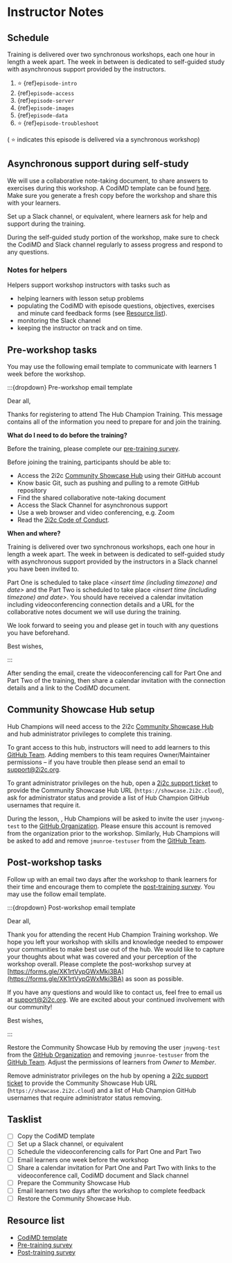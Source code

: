 # Instructor Notes

## Schedule

Training is delivered over two synchronous workshops, each one hour in length a week apart. The week in between is dedicated to self-guided study with asynchronous support provided by the instructors.

1. ⭐ {ref}`episode-intro`
1. {ref}`episode-access`
1. {ref}`episode-server`
1. {ref}`episode-images`
1. {ref}`episode-data`
1. ⭐ {ref}`episode-troubleshoot`

( ⭐ indicates this episode is delivered via a synchronous workshop)

## Asynchronous support during self-study

We will use a collaborative note-taking document, to share answers to exercises during this workshop. A CodiMD template can be found [here](https://codimd.carpentries.org/PJguPN3MQmetgJil9YrDaA). Make sure you generate a fresh copy before the workshop and share this with your learners.

Set up a Slack channel, or equivalent, where learners ask for help and support during the training.

During the self-guided study portion of the workshop, make sure to check the CodiMD and Slack channel regularly to assess progress and respond to any questions.

### Notes for helpers

Helpers support workshop instructors with tasks such as

- helping learners with lesson setup problems
- populating the CodiMD with episode questions, objectives, exercises and minute card feedback forms (see [Resource list](#resource-list)).
- monitoring the Slack channel
- keeping the instructor on track and on time.

## Pre-workshop tasks

You may use the following email template to communicate with learners 1 week before the workshop.

:::{dropdown} Pre-workshop email template

Dear all,

Thanks for registering to attend The Hub Champion Training. This message contains all of the information you need to prepare for and join the training.

**What do I need to do before the training?**

Before the training, please complete our [pre-training survey](https://forms.gle/xRkGDfNaePUB12Ka6).

Before joining the training, participants should be able to:

- Access the 2i2c [Community Showcase Hub](https://showcase.2i2c.cloud) using their GitHub account
- Know basic Git, such as pushing and pulling to a remote GitHub repository
- Find the shared collaborative note-taking document
- Access the Slack Channel for asynchronous support
- Use a web browser and video conferencing, e.g. Zoom
- Read the [2i2c Code of Conduct](https://compass.2i2c.org/code-of-conduct/).

**When and where?**

Training is delivered over two synchronous workshops, each one hour in length a week apart. The week in between is dedicated to self-guided study with asynchronous support provided by the instructors in a Slack channel you have been invited to.

Part One is scheduled to take place *<insert time (including timezone) and date>* and the Part Two is scheduled to take place *<insert time (including timezone) and date>*. You should have received a calendar invitation including videoconferencing connection details and a URL for the collaborative notes document we will use during the training.

We look forward to seeing you and please get in touch with any questions you have beforehand.

Best wishes,

*<insert instructor names here>*

:::

After sending the email, create the videoconferencing call for Part One and Part Two of the training, then share a calendar invitation with the connection details and a link to the CodiMD document.  

## Community Showcase Hub setup

Hub Champions will need access to the 2i2c [Community Showcase Hub](https://showcase.2i2c.cloud) and hub administrator privileges to complete this training.

To grant access to this hub, instructors will need to add learners to this [GitHub Team](https://github.com/orgs/2i2c-community-showcase/teams/access-2i2c-showcase). Adding members to this team requires Owner/Maintainer permissions – if you have trouble then please send an email to [support@2i2c.org](mailto:support@2i2c.org).
    
To grant administrator privileges on the hub, open a [2i2c support ticket](https://docs.2i2c.org/support/) to provide the Community Showcase Hub URL (`https://showcase.2i2c.cloud`), ask for administrator status and provide a list of Hub Champion GitHub usernames that require it.

During the lesson, [](episode-access), Hub Champions will be asked to invite the user `jnywong-test` to the [GitHub Organization](https://github.com/2i2c-community-showcase). Please ensure this account is removed from the organization prior to the workshop. Similarly, Hub Champions will be asked to add and remove `jmunroe-testuser` from the [GitHub Team](https://github.com/orgs/2i2c-community-showcase/teams/access-2i2c-showcase).

## Post-workshop tasks
    
Follow up with an email two days after the workshop to thank learners for their time and encourage them to complete the [post-training survey](https://forms.gle/XK1rtVypGWxMki3BA). You may use the follow email template.
   
:::{dropdown} Post-workshop email template
    
Dear all,

Thank you for attending the recent Hub Champion Training workshop. We hope you left your workshop with skills and knowledge needed to empower your communities to make best use out of the hub. We would like to capture your thoughts about what was covered and your perception of the workshop overall. Please complete the post-workshop survey at [https://forms.gle/XK1rtVypGWxMki3BA](https://forms.gle/XK1rtVypGWxMki3BA) as soon as possible.

If you have any questions and would like to contact us, feel free to email us at [support@2i2c.org](mailto:support@2i2c.org). We are excited about your continued involvement with our community!

Best wishes,
    
*<insert instructor names here>*
    
:::

Restore the Community Showcase Hub by removing the user `jnywong-test` from the [GitHub Organization](https://github.com/2i2c-community-showcase) and removing `jmunroe-testuser` from the [GitHub Team](https://github.com/orgs/2i2c-community-showcase/teams/access-2i2c-showcase). Adjust the permissions of learners from *Owner* to *Member*.
    
Remove administrator privileges on the hub by opening a [2i2c support ticket](https://docs.2i2c.org/support/) to provide the Community Showcase Hub URL (`https://showcase.2i2c.cloud`) and a list of Hub Champion GitHub usernames that require administrator status removing.

## Tasklist

- [ ] Copy the CodiMD template
- [ ] Set up a Slack channel, or equivalent
- [ ] Schedule the videoconferencing calls for Part One and Part Two
- [ ] Email learners one week before the workshop
- [ ] Share a calendar invitation for Part One and Part Two with links to the videoconference call, CodiMD document and Slack channel
- [ ] Prepare the Community Showcase Hub
- [ ] Email learners two days after the workshop to complete feedback
- [ ] Restore the Community Showcase Hub.

## Resource list
    
- [CodiMD template](https://codimd.carpentries.org/PJguPN3MQmetgJil9YrDaA)
- [Pre-training survey](https://forms.gle/xRkGDfNaePUB12Ka6)
- [Post-training survey](https://forms.gle/XK1rtVypGWxMki3BA)
